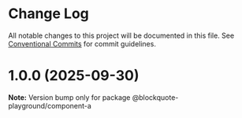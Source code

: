 # Change Log

All notable changes to this project will be documented in this file.
See [Conventional Commits](https://conventionalcommits.org) for commit guidelines.

# 1.0.0 (2025-09-30)

**Note:** Version bump only for package @blockquote-playground/component-a
